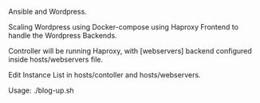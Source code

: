 Ansible and Wordpress.

Scaling Wordpress using Docker-compose using Haproxy Frontend to handle the Wordpress Backends.

Controller will be running Haproxy, with [webservers] backend configured inside hosts/webservers file.

Edit Instance List in hosts/contoller and hosts/webservers.

Usage:
./blog-up.sh
